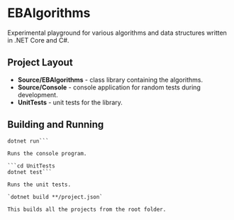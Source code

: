 # EBAlgorithms

Experimental playground for various algorithms and data structures written in .NET Core and C#.

## Project Layout

- **Source/EBAlgorithms** - class library containing the algorithms.
- **Source/Console** - console application for random tests during development.
- **UnitTests** - unit tests for the library.

## Building and Running

```cd Source\Console
dotnet run```

Runs the console program.

```cd UnitTests
dotnet test```

Runs the unit tests.

`dotnet build **/project.json`

This builds all the projects from the root folder.
